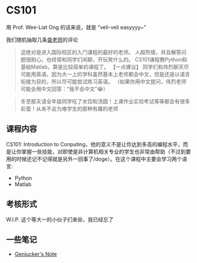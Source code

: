 # CS101

用 Prof. Wee-Liat Ong 的话来说，就是 "veli-veli easyyyy~"

我们随机抽取几条[查老师](https://chalaoshi.de/t/6299/)的评论

> 这绝对是进入国际校区的入门课程的最好的老师。
> 人超热情，并且解答问题很耐心。也经常和同学们闲聊，开玩笑什么的。
> CS101课程教Python和基础Matlab，算是比较简单的课程了。
> 【一点建议】
> 同学们和伟烈聊天尽可能用英语，因为大一上的学科虽然基本上老师都会中文，但是还是以语言衔接为目的，所以尽可能尝试练习英语。
> （如果你用中文提问，伟烈老师可能会用中文回答：“我不会中文”😂）

> 冬至那天请全年级同学吃了水饺和汤圆！上课作业实验考试等等都会有很多彩蛋！从来不会为难学生的那种有趣的老师

## 课程内容
CS101: Introduction to Conputing，他的意义不是让你达到多高的编程水平，而是让你掌握一些技能，对即使是非计算机相关专业的学生也非常由帮助（不过到要用的时候还记不记得就是另外一回事了/doge）。在这个课程中主要会学习两个语言:

- Python
- Matlab

## 考核形式
W.I.P. 这个等大一的小伙子们来些，我已经忘了

## 一些笔记
- [Geniucker's Note](https://github.com/Geniucker/Obsidian-Geniucker/tree/main/Archive/CS%20101)
